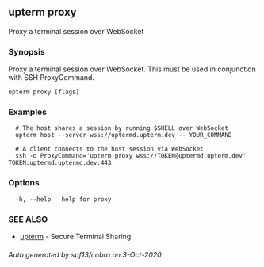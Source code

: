 ## upterm proxy

Proxy a terminal session over WebSocket

### Synopsis

Proxy a terminal session over WebSocket. This must be used in conjunction with SSH ProxyCommand.

```
upterm proxy [flags]
```

### Examples

```
  # The host shares a session by running $SHELL over WebSocket
  upterm host --server wss://uptermd.upterm.dev -- YOUR_COMMAND

  # A client connects to the host session via WebSocket
  ssh -o ProxyCommand='upterm proxy wss://TOKEN@uptermd.upterm.dev' TOKEN:uptermd.uptermd.dev:443
```

### Options

```
  -h, --help   help for proxy
```

### SEE ALSO

* [upterm](upterm.md)	 - Secure Terminal Sharing

###### Auto generated by spf13/cobra on 3-Oct-2020
